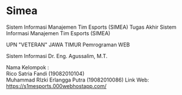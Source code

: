 # Simea
Sistem Informasi Manajemen Tim Esports (SIMEA)
Tugas Akhir
Sistem Informasi Manajemen Tim Esports (SIMEA)

UPN "VETERAN" JAWA TIMUR
Pemrograman WEB

Sistem Informasi
Dr. Eng. Agussalim, M.T.

Nama Kelompok : <br>
Rico Satria Fandi (19082010104) <br>
Muhammad RIzki Erlangga Putra (19082010086)
Link Web: https://s1mesports.000webhostapp.com/
